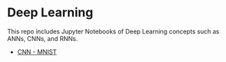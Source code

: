 # Deep Learning
This repo includes Jupyter Notebooks of Deep Learning concepts such as ANNs, CNNs, and RNNs.
* [CNN - MNIST]()
